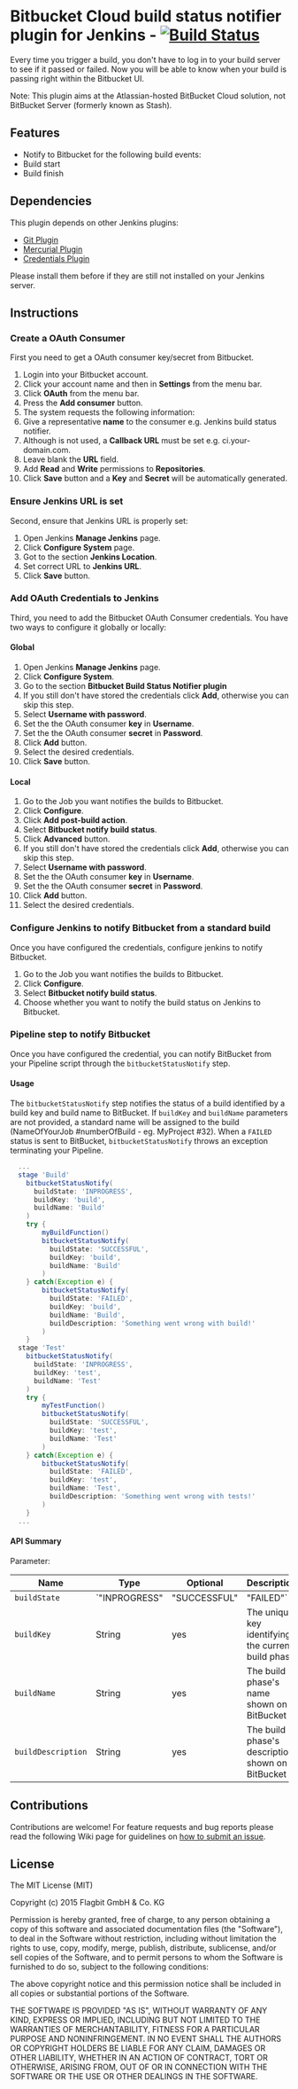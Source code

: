# Bitbucket Cloud build status notifier plugin for Jenkins - [![Build Status][jenkins-status]][jenkins-builds]

Every time you trigger a build, you don't have to log in to your build server to see if it passed or failed. Now
you will be able to know when your build is passing right within the Bitbucket UI.

Note: This plugin aims at the Atlassian-hosted BitBucket Cloud solution, not BitBucket Server (formerly known as Stash).

## Features

* Notify to Bitbucket for the following build events:
 * Build start
 * Build finish

## Dependencies
This plugin depends on other Jenkins plugins:

* [Git Plugin](https://wiki.jenkins-ci.org/display/JENKINS/Git+Plugin)
* [Mercurial Plugin](https://wiki.jenkins-ci.org/display/JENKINS/Mercurial+Plugin)
* [Credentials Plugin](https://wiki.jenkins-ci.org/display/JENKINS/Credentials+Plugin)

Please install them before if they are still not installed on your Jenkins server.

## Instructions

### Create a OAuth Consumer
First you need to get a OAuth consumer key/secret from Bitbucket.

1. Login into your Bitbucket account.
2. Click your account name and then in **Settings** from the menu bar.
3. Click **OAuth** from the menu bar.
4. Press the **Add consumer** button.
6. The system requests the following information:
 1. Give a representative **name** to the consumer e.g. Jenkins build status notifier.
 2. Although is not used, a **Callback URL** must be set e.g. ci.your-domain.com.
 2. Leave blank the **URL** field.
 3. Add **Read** and **Write** permissions to **Repositories**.
 4. Click **Save** button and a **Key** and **Secret** will be automatically generated.

### Ensure Jenkins URL is set
Second, ensure that Jenkins URL is properly set:

1. Open Jenkins **Manage Jenkins** page.
2. Click **Configure System** page.
3. Got to the section **Jenkins Location**.
4. Set correct URL to **Jenkins URL**.
5. Click **Save** button.

### Add OAuth Credentials to Jenkins
Third, you need to add the Bitbucket OAuth Consumer credentials. You have two ways to configure it globally or locally:

#### Global

1. Open Jenkins **Manage Jenkins** page.
2. Click **Configure System**.
3. Go to the section **Bitbucket Build Status Notifier plugin**
4. If you still don't have stored the credentials click **Add**, otherwise you can skip this step.
 1. Select **Username with password**.
 2. Set the the OAuth consumer **key** in **Username**.
 3. Set the the OAuth consumer **secret** in **Password**.
 4. Click **Add** button.
5. Select the desired credentials.
6. Click **Save** button.

#### Local

1. Go to the Job you want notifies the builds to Bitbucket.
2. Click **Configure**.
3. Click **Add post-build action**.
4. Select **Bitbucket notify build status**.
5. Click **Advanced** button.
6. If you still don't have stored the credentials click **Add**, otherwise you can skip this step.
 1. Select **Username with password**.
 2. Set the the OAuth consumer **key** in **Username**.
 3. Set the the OAuth consumer **secret** in **Password**.
 4. Click **Add** button.
7. Select the desired credentials.

### Configure Jenkins to notify Bitbucket from a standard build

Once you have configured the credentials, configure jenkins to notify Bitbucket.

1. Go to the Job you want notifies the builds to Bitbucket.
2. Click **Configure**.
3. Select **Bitbucket notify build status**.
4. Choose whether you want to notify the build status on Jenkins to Bitbucket.

### Pipeline step to notify Bitbucket

Once you have configured the credential, you can notify BitBucket from your Pipeline script through the `bitbucketStatusNotify` step.

#### Usage

The `bitbucketStatusNotify` step notifies the status of a build identified by a build key and build name to BitBucket.
If `buildKey` and `buildName` parameters are not provided, a standard name will be assigned to the build (NameOfYourJob #numberOfBuild - eg. MyProject #32).
When a `FAILED` status is sent to BitBucket, `bitbucketStatusNotify` throws an exception terminating your Pipeline.

```groovy
  ...
  stage 'Build'
    bitbucketStatusNotify(
      buildState: 'INPROGRESS',
      buildKey: 'build',
      buildName: 'Build'
    )
    try {
        myBuildFunction()
        bitbucketStatusNotify(
          buildState: 'SUCCESSFUL',
          buildKey: 'build',
          buildName: 'Build'
        )
    } catch(Exception e) {
        bitbucketStatusNotify(
          buildState: 'FAILED',
          buildKey: 'build',
          buildName: 'Build',
          buildDescription: 'Something went wrong with build!'
        )
    }
  stage 'Test'
    bitbucketStatusNotify(
      buildState: 'INPROGRESS',
      buildKey: 'test',
      buildName: 'Test'
    )
    try {
        myTestFunction()
        bitbucketStatusNotify(
          buildState: 'SUCCESSFUL',
          buildKey: 'test',
          buildName: 'Test'
        )
    } catch(Exception e) {
        bitbucketStatusNotify(
          buildState: 'FAILED',
          buildKey: 'test',
          buildName: 'Test',
          buildDescription: 'Something went wrong with tests!'
        )
    }
  ...
```

#### API Summary

Parameter:

| Name | Type | Optional | Description |
| --- | --- | --- | --- |
| `buildState` | `"INPROGRESS"|"SUCCESSFUL"|"FAILED"` | no | The status of the current build phase
| `buildKey` | String | yes | The unique key identifying the current build phase
| `buildName` | String | yes | The build phase's name shown on BitBucket
| `buildDescription` | String | yes | The build phase's description shown on BitBucket

## Contributions

Contributions are welcome! For feature requests and bug reports please read the following Wiki page for guidelines on [how to submit an issue][how-to-submit-issue].

## License

The MIT License (MIT)

Copyright (c) 2015 Flagbit GmbH & Co. KG

Permission is hereby granted, free of charge, to any person obtaining a copy of this software and associated
documentation files (the "Software"), to deal in the Software without restriction, including without limitation the
rights to use, copy, modify, merge, publish, distribute, sublicense, and/or sell copies of the Software, and to permit
persons to whom the Software is furnished to do so, subject to the following conditions:

The above copyright notice and this permission notice shall be included in all copies or substantial portions of
the Software.

THE SOFTWARE IS PROVIDED "AS IS", WITHOUT WARRANTY OF ANY KIND, EXPRESS OR IMPLIED, INCLUDING BUT NOT LIMITED TO THE
WARRANTIES OF MERCHANTABILITY, FITNESS FOR A PARTICULAR PURPOSE AND NONINFRINGEMENT. IN NO EVENT SHALL THE AUTHORS OR
COPYRIGHT HOLDERS BE LIABLE FOR ANY CLAIM, DAMAGES OR OTHER LIABILITY, WHETHER IN AN ACTION OF CONTRACT, TORT OR
OTHERWISE, ARISING FROM, OUT OF OR IN CONNECTION WITH THE SOFTWARE OR THE USE OR OTHER DEALINGS IN THE SOFTWARE.

[jenkins-builds]: https://jenkins.ci.cloudbees.com/job/plugins/job/bitbucket-build-status-notifier-plugin/
[jenkins-status]: https://jenkins.ci.cloudbees.com/buildStatus/icon?job=plugins/bitbucket-build-status-notifier-plugin
[how-to-submit-issue]: https://wiki.jenkins-ci.org/display/JENKINS/How+to+report+an+issue
